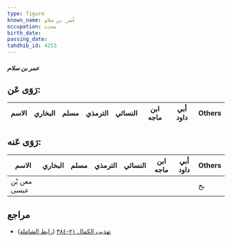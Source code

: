 ```yaml
---
type: figure
known_name: عُمَر بن سلام
occupation: محدث
birth_date:
passing_date:
tahdhib_id: 4253
---
```

##### عمر بن سلام

## رَوَى عَن:
| الاسم | البخاري | مسلم | الترمذي | النسائي | ابن ماجه | أبي داود | Others |
| ----- | ------- | ---- | ------- | ------- | -------- | -------- | ------ |
## رَوَى عَنه:
| الاسم        | البخاري | مسلم | الترمذي | النسائي | ابن ماجه | أبي داود | Others |
| ------------ | ------- | ---- | ------- | ------- | -------- | -------- | ------ |
| معن بْن عيسى |         |      |         |         |          |          | بخ     |
## مراجع
- [تهذيب الكمال ٢١-٣٨٤](obsidian://open?vault=Tahdhib-al-Kamal&file=Figures/٤٢٥٣-عمر%20بن%20سلام) ([رابط الشاملة](https://shamela.ws/book/3722/11031))